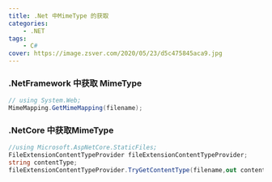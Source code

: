 ```yaml
---
title: .Net 中MimeType 的获取
categories: 
	- .NET
tags: 
	- C#
cover: https://image.zsver.com/2020/05/23/d5c475845aca9.jpg
---
```


### .NetFramework 中获取 MimeType

```csharp
// using System.Web;
MimeMapping.GetMimeMapping(filename);
```

### .NetCore 中获取MimeType

```csharp
//using Microsoft.AspNetCore.StaticFiles;
FileExtensionContentTypeProvider fileExtensionContentTypeProvider;
string contentType;
fileExtensionContentTypeProvider.TryGetContentType(filename,out contentType);
```
